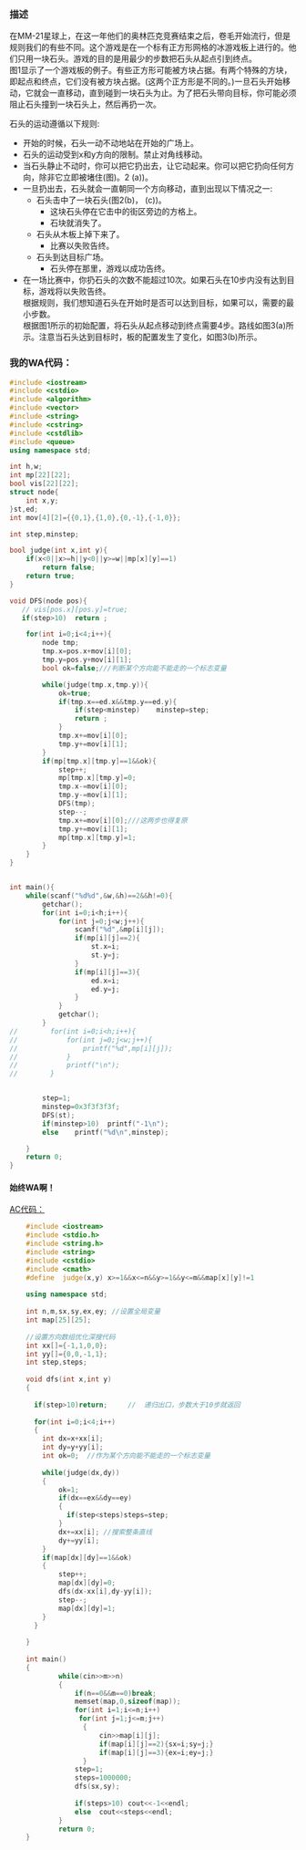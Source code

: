 ### 描述
在MM-21星球上，在这一年他们的奥林匹克竞赛结束之后，卷毛开始流行，但是规则我们的有些不同。这个游戏是在一个标有正方形网格的冰游戏板上进行的。他们只用一块石头。游戏的目的是用最少的步数把石头从起点引到终点。<br>
图1显示了一个游戏板的例子。有些正方形可能被方块占据。有两个特殊的方块，即起点和终点，它们没有被方块占据。(这两个正方形是不同的。)一旦石头开始移动，它就会一直移动，直到碰到一块石头为止。为了把石头带向目标，你可能必须阻止石头撞到一块石头上，然后再扔一次。

石头的运动遵循以下规则:
* 开始的时候，石头一动不动地站在开始的广场上。
* 石头的运动受到x和y方向的限制。禁止对角线移动。
* 当石头静止不动时，你可以把它扔出去，让它动起来。你可以把它扔向任何方向，除非它立即被堵住(图)。2 (a))。
* 一旦扔出去，石头就会一直朝同一个方向移动，直到出现以下情况之一:
  * 石头击中了一块石头(图2(b)， (c))。
    * 这块石头停在它击中的街区旁边的方格上。
    * 石块就消失了。
  * 石头从木板上掉下来了。
    * 比赛以失败告终。
  * 石头到达目标广场。
    * 石头停在那里，游戏以成功告终。
* 在一场比赛中，你扔石头的次数不能超过10次。如果石头在10步内没有达到目标，游戏将以失败告终。<br>
根据规则，我们想知道石头在开始时是否可以达到目标，如果可以，需要的最小步数。<br>
根据图1所示的初始配置，将石头从起点移动到终点需要4步。路线如图3(a)所示。注意当石头达到目标时，板的配置发生了变化，如图3(b)所示。


### 我的WA代码：
```cpp
#include <iostream>
#include <cstdio>
#include <algorithm>
#include <vector>
#include <string>
#include <cstring>
#include <cstdlib>
#include <queue>
using namespace std;

int h,w;
int mp[22][22];
bool vis[22][22];
struct node{
    int x,y;
}st,ed;
int mov[4][2]={{0,1},{1,0},{0,-1},{-1,0}};

int step,minstep;

bool judge(int x,int y){
    if(x<0||x>=h||y<0||y>=w||mp[x][y]==1)
        return false;
    return true;
}

void DFS(node pos){
   // vis[pos.x][pos.y]=true;
   if(step>10)  return ;

    for(int i=0;i<4;i++){
        node tmp;
        tmp.x=pos.x+mov[i][0];
        tmp.y=pos.y+mov[i][1];
        bool ok=false;///判断某个方向能不能走的一个标志变量

        while(judge(tmp.x,tmp.y)){
            ok=true;
            if(tmp.x==ed.x&&tmp.y==ed.y){
                if(step<minstep)    minstep=step;
                return ;
            }
            tmp.x+=mov[i][0];
            tmp.y+=mov[i][1];
        }
        if(mp[tmp.x][tmp.y]==1&&ok){
            step++;
            mp[tmp.x][tmp.y]=0;
            tmp.x-=mov[i][0];
            tmp.y-=mov[i][1];
            DFS(tmp);
            step--;
            tmp.x+=mov[i][0];///这两步也得复原
            tmp.y+=mov[i][1];
            mp[tmp.x][tmp.y]=1;
        }
    }
}


int main(){
    while(scanf("%d%d",&w,&h)==2&&h!=0){
        getchar();
        for(int i=0;i<h;i++){
            for(int j=0;j<w;j++){
                scanf("%d",&mp[i][j]);
                if(mp[i][j]==2){
                    st.x=i;
                    st.y=j;
                }
                if(mp[i][j]==3){
                    ed.x=i;
                    ed.y=j;
                }
            }
            getchar();
        }
//        for(int i=0;i<h;i++){
//            for(int j=0;j<w;j++){
//                printf("%d",mp[i][j]);
//            }
//            printf("\n");
//        }


        step=1;
        minstep=0x3f3f3f3f;
        DFS(st);
        if(minstep>10)  printf("-1\n");
        else    printf("%d\n",minstep);

    }
    return 0;
}


```
#### 始终WA啊！
[AC代码：](https://blog.csdn.net/liusuangeng/article/details/38985357)
```cpp
    #include <iostream>
    #include <stdio.h>
    #include <string.h>
    #include <string>
    #include <cstdio>
    #include <cmath>
    #define  judge(x,y) x>=1&&x<=n&&y>=1&&y<=m&&map[x][y]!=1
 
    using namespace std;
 
    int n,m,sx,sy,ex,ey; //设置全局变量
    int map[25][25];
 
    //设置方向数组优化深搜代码
    int xx[]={-1,1,0,0};
    int yy[]={0,0,-1,1};
    int step,steps;
 
    void dfs(int x,int y)
    {
 
      if(step>10)return;     //  递归出口，步数大于10步就返回
 
      for(int i=0;i<4;i++)
      {
        int dx=x+xx[i];
        int dy=y+yy[i];
        int ok=0;  //作为某个方向能不能走的一个标志变量
 
        while(judge(dx,dy))
        {
            ok=1;
            if(dx==ex&&dy==ey)
            {
              if(step<steps)steps=step;
            }
            dx+=xx[i]; //搜索整条直线
            dy+=yy[i];
        }
        if(map[dx][dy]==1&&ok)
        {
            step++;
            map[dx][dy]=0;
            dfs(dx-xx[i],dy-yy[i]);
            step--;
            map[dx][dy]=1;
        }
      }
 
    }
 
    int main()
    {
            while(cin>>m>>n)
            {
                if(n==0&&m==0)break;
                memset(map,0,sizeof(map));
                for(int i=1;i<=n;i++)
                 for(int j=1;j<=m;j++)
                  {
                      cin>>map[i][j];
                      if(map[i][j]==2){sx=i;sy=j;}
                      if(map[i][j]==3){ex=i;ey=j;}
                  }
                step=1;
                steps=1000000;
                dfs(sx,sy);
 
                if(steps>10) cout<<-1<<endl;
                else  cout<<steps<<endl;
            }
            return 0;
    }
```



